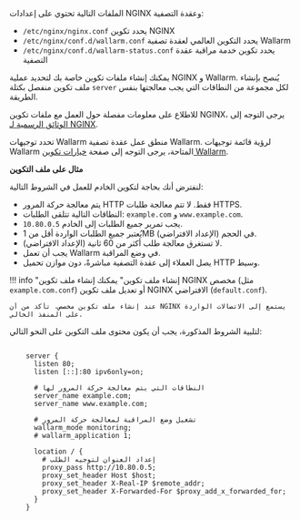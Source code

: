 الملفات التالية تحتوي على إعدادات NGINX وعقدة التصفية:

* `/etc/nginx/nginx.conf` يحدد تكوين NGINX
* `/etc/nginx/conf.d/wallarm.conf` يحدد التكوين العالمي لعقدة تصفية Wallarm
* `/etc/nginx/conf.d/wallarm-status.conf` يحدد تكوين خدمة مراقبة عقدة التصفية

يمكنك إنشاء ملفات تكوين خاصة بك لتحديد عملية NGINX و Wallarm. يُنصح بإنشاء ملف تكوين منفصل بكتلة `server` لكل مجموعة من النطاقات التي يجب معالجتها بنفس الطريقة.

للاطلاع على معلومات مفصلة حول العمل مع ملفات تكوين NGINX، يرجى التوجه إلى [الوثائق الرسمية لـ NGINX](https://nginx.org/en/docs/beginners_guide.html).

تحدد توجيهات Wallarm منطق عمل عقدة تصفية Wallarm. لرؤية قائمة توجيهات Wallarm المتاحة، يرجى التوجه إلى صفحة [خيارات تكوين Wallarm](configure-parameters-en.md).

**مثال على ملف التكوين**

لنفترض أنك بحاجة لتكوين الخادم للعمل في الشروط التالية:
* يتم معالجة حركة المرور HTTP فقط. لا تتم معالجة طلبات HTTPS.
* النطاقات التالية تتلقى الطلبات: `example.com` و `www.example.com`.
* يجب تمرير جميع الطلبات إلى الخادم `10.80.0.5`.
* يُعتبر جميع الطلبات الواردة أقل من 1MB في الحجم (الإعداد الافتراضي).
* لا تستغرق معالجة طلب أكثر من 60 ثانية (الإعداد الافتراضي).
* يجب أن تعمل Wallarm في وضع المراقبة.
* يصل العملاء إلى عقدة التصفية مباشرةً، دون موازن تحميل HTTP وسيط.

!!! info "إنشاء ملف تكوين"
    يمكنك إنشاء ملف تكوين NGINX مخصص (مثل `example.com.conf`) أو تعديل ملف تكوين NGINX الافتراضي (`default.conf`).
    
    عند إنشاء ملف تكوين مخصص، تأكد من أن NGINX يستمع إلى الاتصالات الواردة على المنفذ الخالي.

لتلبية الشروط المذكورة، يجب أن يكون محتوى ملف التكوين على النحو التالي:

```

    server {
      listen 80;
      listen [::]:80 ipv6only=on;

      # النطاقات التي يتم معالجة حركة المرور لها
      server_name example.com; 
      server_name www.example.com;

      # تشغيل وضع المراقبة لمعالجة حركة المرور
      wallarm_mode monitoring; 
      # wallarm_application 1;

      location / {
        # إعداد العنوان لتوجيه الطلب
        proxy_pass http://10.80.0.5; 
        proxy_set_header Host $host;
        proxy_set_header X-Real-IP $remote_addr;
        proxy_set_header X-Forwarded-For $proxy_add_x_forwarded_for;
      }
    }

```